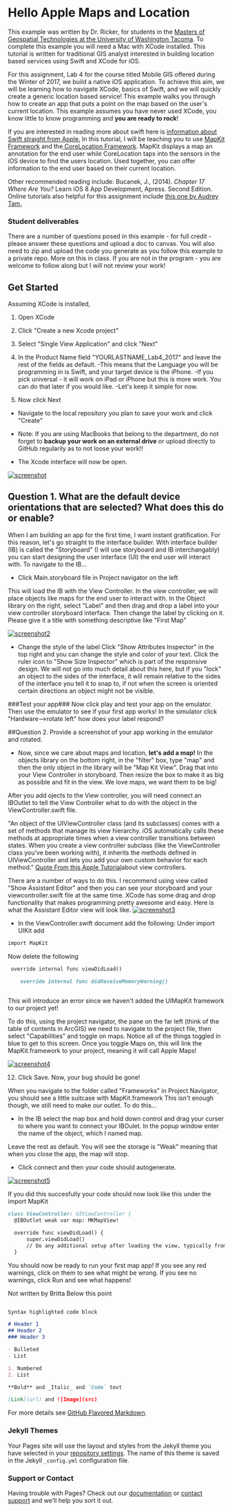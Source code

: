 # Hello Apple Maps and Location

This example was written by Dr. Ricker, for students in the <a href="http://www.tacoma.uw.edu/urban-studies/ms-program-overview">Masters of Geospatial Technologies at the University of Washington Tacoma</a>. To complete this example you will need a Mac with XCode installed. This tutorial is written for traditional GIS analyst interested in building location based services using Swift and XCode for iOS.

For this assignment, Lab 4 for the course titled Mobile GIS offered during the Winter of 2017, we build a native iOS application. To achieve this aim, we will be learning how to navigate XCode, basics of Swift, and we will quickly create a generic location based service! This example walks you through how to create an app that puts a point on the map based on the user's current location. This example assumes you have never used XCode, you know little to know programming and **you are ready to rock**!

If you are interested in reading more about swift here is <a href="https://developer.apple.com/library/content/documentation/Swift/Conceptual/Swift_Programming_Language/index.html#//apple_ref/doc/uid/TP40014097-CH3-ID0">information about Swift straight from Apple.</a> In this tutorial, I will be teaching you to use <a href="https://developer.apple.com/reference/mapkit">MapKit Framework</a> and the<a href="https://developer.apple.com/reference/corelocation"> CoreLocation Framework</a>. MapKit displays a map an annotation for the end user while CoreLocation taps into the sensors in the iOS device to find the users location. Used together, you can offer information to the end user based on their current location. 

Other recommended reading include: Bucanek, J., (2014). _Chapter 17 Where Are You?_ Learn iOS 8 App Development, Apress. Second Edition.
Online tutorials also helpful for this assignment include <a href ="https://www.raywenderlich.com/90971/introduction-mapkit-swift-tutorial">this one by Audrey Tam.</a>

### Student deliverables  

There are a number of questions posed in this example - for full credit - please answer these questions and upload a doc to canvas. You will also need to zip and upload the code you generate as you follow this example to a private repo. More on this in class. If you are not in the program - you are welcome to follow along but I will not review your work! 

## Get Started

Assuming XCode is installed, 

1. Open XCode 
2. Click "Create a new Xcode project"
3. Select "Single View Application" and click "Next"
4. In the Product Name field "YOURLASTNAME_Lab4_2017" and leave the rest of the fields as default. 
-This means that the Language you will be programming in is Swift, and your target device is the iPhone. 
-If you pick universal - it will work on iPad or iPhone but this is more work. You can do that later if you would like. 
-Let's keep it simple for now. 

5. Now click Next 
- Navigate to the local repository you plan to save your work and click "Create" 
- Note: If you are using MacBooks that belong to the department, do not forget to **backup your work on an external drive** or upload directly to GitHub regularily as to not loose your work!!

- The Xcode interface will now be open.

[![screenshot](https://github.com/bricker0/HelloAppleMaps/blob/master/xcode1.png)](#features)

## Question 1. What are the default device orientations that are selected? What does this do or enable? 

When I am building an app for the first time, I want instant gratification. For this reason, let's go straight to the interface builder. With interface builder (IB) is called the "Storyboard" (I will use storyboard and IB interchangably) you can start designing the user interface (UI) the end user will interact with. To navigate to the IB...

- Click Main.storyboard file in Project navigator on the left 

This will load the IB with the View Controller. In the view controller, we will place objects like maps for the end user to interact with. In the Object library on the right, select "Label" and then drag and drop a label into your view controller storyboard interface. Then change the label by clicking on it. Please give it a title with something descriptive like "First Map"

[![screenshot2](https://github.com/bricker0/HelloAppleMaps/blob/master/xcode2.png)](#features)

- Change the style of the label
Click "Show Attributes Inspector" in the top right and you can change the style and color of your text. Click the ruler icon to "Show Size Inspector" which is part of the responsive design. We will not go into much detail about this here, but if you "lock" an object to the sides of the interface, it will remain relative to the sides of the interface you tell it to snap to, if not when the screen is oriented certain directions an object might not be visible.

###Test your app###
Now click play and test your app on the emulator. Then use the emulator to see if your first app works! In the simulator click "Hardware-->rotate left" how does your label respond? 

##Question 2. Provide a screenshot of your app working in the emulator and rotated. 

- Now, since we care about maps and location, **let's add a map!**
In the objects library on the bottom right, in the "filter" box, type "map" and then the only object in the library will be "Map Kit View". Drag that into your View Controller in storyboard. Then resize the box to make it as big as possible and fit in the view. We love maps, we want them to be big!

After you add ojects to the View controller, you will need connect an IBOutlet to tell the View Controller what to do with the object in the ViewController.swift file. 

"An object of the UIViewController class (and its subclasses) comes with a set of methods that manage its view hierarchy. iOS automatically calls these methods at appropriate times when a view controller transitions between states. When you create a view controller subclass (like the ViewController class you’ve been working with), it inherits the methods defined in UIViewController and lets you add your own custom behavior for each method." <a href="https://developer.apple.com/library/content/referencelibrary/GettingStarted/DevelopiOSAppsSwift/WorkWithViewControllers.html">Quote From this Apple Tutorial</a>about view controllers.

There are a number of ways to do this. 
I recommend using view called "Show Assistant Editor" and then you can see your storyboard and your viewcontroller.swift file at the same time. XCode has some drag and drop functionality that makes programming pretty awesome and easy. Here is what the Assistant Editor view will look like. 
[![screenshot3](https://github.com/bricker0/HelloAppleMaps/blob/master/xcode3.png)](#features)

- In the ViewController.swift document add the following:
Under import UIKit add

```markdown
import MapKit

```
Now delete the following 

```markdown
 override internal func viewDidLoad()

    override internal func didReceiveMemoryWarning()
  
  ```
This will introduce an error since we haven't added the UIMapKit framework to our project yet!
  
To do this, using the project navigator, the pane on the far left (think of the table of contents in ArcGIS) we need to navigate to the project file, then select "Capabilities" and toggle on maps. Notice all of the things toggled in blue to get to this screen. Once you toggle Maps on, this will link the MapKit.framework to your project, meaning it will call Apple Maps!

[![screenshot4](https://github.com/bricker0/HelloAppleMaps/blob/master/xcode4.png)](#features)

12. Click Save. Now, your bug should be gone! 

When you navigate to the folder called "Frameworks" in Project Navigator, you should see a little suitcase with MapKit.framework
This isn't enough though, we still need to make our outlet. To do this...

- In the IB select the map box and hold down control and drag your curser to where you want to connect your IBOulet. In the popup window enter the name of the object, which I named map.

Leave the rest as default. You will see the storage is "Weak" meaning that when you close the app, the map will stop.

-  Click connect and then your code should autogenerate. 

[![screenshot5](https://github.com/bricker0/HelloAppleMaps/blob/master/xcode5.png)](#features)

If you did this succesfully your code should now look like this under the import MapKit


  ```markdown
class ViewController: UIViewController {
    @IBOutlet weak var map: MKMapView!

    override func viewDidLoad() {
        super.viewDidLoad()
        // Do any additional setup after loading the view, typically from a nib.
    }

   ```
   You should now be ready to run your first map app! If you see any red warnings, click on them to see what might be wrong. 
   If you see no warnings, click Run and see what happens! 
   
   Not written by Britta Below this point
```markdown

Syntax highlighted code block

# Header 1
## Header 2
### Header 3

- Bulleted
- List

1. Numbered
2. List

**Bold** and _Italic_ and `Code` text

[Link](url) and ![Image](src)
```

For more details see [GitHub Flavored Markdown](https://guides.github.com/features/mastering-markdown/).

### Jekyll Themes

Your Pages site will use the layout and styles from the Jekyll theme you have selected in your [repository settings](https://github.com/UWTMGIS/GIS504_W17/settings). The name of this theme is saved in the Jekyll `_config.yml` configuration file.

### Support or Contact

Having trouble with Pages? Check out our [documentation](https://help.github.com/categories/github-pages-basics/) or [contact support](https://github.com/contact) and we’ll help you sort it out.
